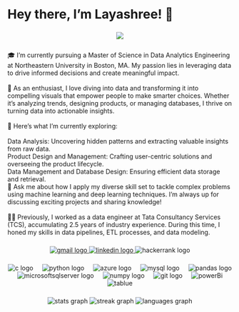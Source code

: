 <br clear="both">

<h1 align="left">Hey there, I’m Layashree! 👋</h1>

###

<div align="center">
  <img  height="300" src="https://images.lemonly.com/wp-content/uploads/2018/08/07150313/Homebase_Thumb_v01.gif"  />
  </div>

###

<p align="left">🎓 I’m currently pursuing a Master of Science in Data Analytics Engineering at Northeastern University in Boston, MA. My passion lies in leveraging data to drive informed decisions and create meaningful impact.<br><br>🔬 As an enthusiast, I love diving into data and transforming it into compelling visuals that empower people to make smarter choices. Whether it’s analyzing trends, designing products, or managing databases, I thrive on turning data into actionable insights.<br><br>🌱 Here’s what I’m currently exploring:<br><br>Data Analysis: Uncovering hidden patterns and extracting valuable insights from raw data.<br>Product Design and Management: Crafting user-centric solutions and overseeing the product lifecycle.<br>Data Management and Database Design: Ensuring efficient data storage and retrieval.<br>💬 Ask me about how I apply my diverse skill set to tackle complex problems using machine learning and deep learning techniques. I’m always up for discussing exciting projects and sharing knowledge!<br><br>👩‍💻 Previously, I worked as a data engineer at Tata Consultancy Services (TCS), accumulating 2.5 years of industry experience. During this time, I honed my skills in data pipelines, ETL processes, and data modeling.</p>

###

<div align="center">
  <a href="layashreeadepu@gmail.com" target="_blank">
    <img src="https://img.shields.io/static/v1?message=Gmail&logo=gmail&label=&color=D14836&logoColor=white&labelColor=&style=for-the-badge" height="35" alt="gmail logo"  />
  </a>
  <a href="https://www.linkedin.com/in/layashreeadepu/" target="_blank">
    <img src="https://img.shields.io/static/v1?message=LinkedIn&logo=linkedin&label=&color=0077B5&logoColor=white&labelColor=&style=for-the-badge" height="35" alt="linkedin logo"  />
  </a>
  <img src="https://img.shields.io/static/v1?message=HackerRank&logo=hackerrank&label=&color=2EC866&logoColor=white&labelColor=&style=for-the-badge" height="35" alt="hackerrank logo"  />
</div>

###

<div align="center">
  <img src="https://cdn.jsdelivr.net/gh/devicons/devicon/icons/c/c-original.svg" height="30" alt="c logo"  />
  <img width="12" />
  <img src="https://cdn.jsdelivr.net/gh/devicons/devicon/icons/python/python-original.svg" height="30" alt="python logo"  />
  <img width="12" />
  <img src="https://cdn.jsdelivr.net/gh/devicons/devicon/icons/azure/azure-original.svg" height="30" alt="azure logo"  />
  <img width="12" />
  <img src="https://cdn.simpleicons.org/mysql/4479A1" height="30" alt="mysql logo"  />
  <img width="12" />
  <img src="https://cdn.simpleicons.org/pandas/150458" height="30" alt="pandas logo"  />
  <img width="12" />
  <img src="https://cdn.jsdelivr.net/gh/devicons/devicon/icons/microsoftsqlserver/microsoftsqlserver-plain.svg" height="30" alt="microsoftsqlserver logo"  />
  <img width="12" />
  <img src="https://cdn.jsdelivr.net/gh/devicons/devicon/icons/numpy/numpy-original.svg" height="30" alt="numpy logo"  />
  <img width="12" />
  <img src="https://skillicons.dev/icons?i=git" height="30" alt="git logo"  />
  <img width="12" />
  <img src="https://profilinator.rishav.dev/skills-assets/powerbi.png" height="30" alt="powerBi"  />
  <img width="12" />
  <img src="https://profilinator.rishav.dev/skills-assets/tableau.svg" height="30" alt="tablue"  />
</div>

###

<div align="center">
  <img src="https://github-readme-stats.vercel.app/api?username=layashreeadepu&hide_title=false&hide_rank=false&show_icons=true&include_all_commits=true&count_private=true&disable_animations=false&theme=dracula&locale=en&hide_border=false" height="150" alt="stats graph"  />
  <img src="https://streak-stats.demolab.com?user=layashreeadepu&locale=en&mode=daily&theme=dracula&hide_border=false&border_radius=5" height="150" alt="streak graph"  />
  <img src="https://github-readme-stats.vercel.app/api/top-langs?username=layashreeadepu&locale=en&hide_title=false&layout=compact&card_width=320&langs_count=5&theme=dracula&hide_border=false" height="150" alt="languages graph"  />
</div>

###

<div align="center">
<source media="(prefers-color-scheme: light)" 
  <img src="https://raw.githubusercontent.com/layashreeadepu/layashreeadepu/output/snake.svg" alt="Snake animation" />
</div>

###

<div align="center">
<source media="(prefers-color-scheme: light)" 
srcset="https://user-images.githubusercontent.com/layashreeadepu/layashreeadepu/output/snake.svg">
